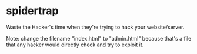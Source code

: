 # spidertrap
Waste the Hacker's time when they're trying to hack your website/server.

Note: change the filename "index.html" to "admin.html" because that's a file that any hacker would directly check and try to exploit it.
